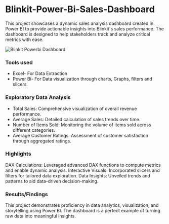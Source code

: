 # Blinkit-Power-Bi-Sales-Dashboard
This project showcases a dynamic sales analysis dashboard created in Power BI to provide actionable insights into Blinkit's sales performance. The dashboard is designed to help stakeholders track and analyze critical metrics with ease.

![Blinkit Powerbi Dashboard](https://github.com/user-attachments/assets/803b2462-2e9d-4381-955b-99b0838ebdba)

### Tools used
- Excel- For Data Extraction
- Power Bi- For Data visualization through charts, Graphs, filters and slicers.

### Exploratory Data Analysis
- Total Sales: Comprehensive visualization of overall revenue performance.
- Average Sales: Detailed calculation of sales trends over time.
- Number of Items Sold: Monitoring the volume of items sold across different categories.
- Average Customer Ratings: Assessment of customer satisfaction through aggregated ratings.

### Highlights
DAX Calculations: Leveraged advanced DAX functions to compute metrics and enable dynamic analysis.
Interactive Visuals: Incorporated slicers and filters for tailored data exploration.
Data Insights: Unveiled trends and patterns to aid data-driven decision-making.


### Results/Findings
This project demonstrates proficiency in data analytics, visualization, and storytelling using Power BI. The dashboard is a perfect example of turning raw data into meaningful insights.
